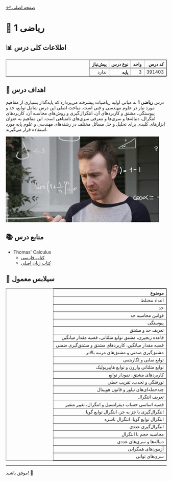 [↩️ صفحه اصلی](/README.md)

# 📐 ریاضی 1

## 📊 اطلاعات کلی درس
<div align="center" style="direction: rtl">
    <table border="1" style="text-align: right;">
        <thead>
            <tr>
                <th>کد درس</th>
                <th>واحد</th>
                <th>نوع درس</th>
                <th>پیش‌نیاز</th>
            </tr>
        </thead>
        <tbody>
            <tr>
                <td>391403</td>
                <td>3</td>
                <th>پایه</th>
                <td>ندارد</td>
            </tr>
        </tbody>
    </table>
</div>

## 🎯 اهداف درس
درس **ریاضی 1** به مبانی اولیه ریاضیات پیشرفته می‌پردازد که پایه‌گذار بسیاری از مفاهیم مورد نیاز در علوم مهندسی و فنی است. مباحث اصلی این درس شامل توابع، حد و پیوستگی، مشتق و کاربردهای آن، انتگرال‌گیری و روش‌های محاسبه آن، کاربردهای انتگرال، دنباله‌ها و سری‌ها و معرفی سری‌های نامتناهی است. این مفاهیم به عنوان ابزارهای کلیدی برای تحلیل و حل مسائل مختلف در رشته‌های مهندسی و علوم پایه مورد استفاده قرار می‌گیرند.

![gif](تصاویر/gif.gif)

## 📚 منابع درس
- Thomas' Calculus
    - [کتاب فارسی](https://engclubs.net/tag/%D8%AF%D8%A7%D9%86%D9%84%D9%88%D8%AF-pdf-%DA%A9%D8%AA%D8%A7%D8%A8-%D8%B1%DB%8C%D8%A7%D8%B6%DB%8C-%D8%AA%D9%88%D9%85%D8%A7%D8%B3) 
    - [کتاب زبان اصلی](https://rodrigopacios.github.io/mrpacios/download/Thomas_Calculus.pdf)

## 📅 سیلابس معمول

<div align="center" style="direction: rtl">
    <table border="1" style="text-align: right;">
        <thead>
            <tr>
                <th>موضوع</th>
            </tr>
        </thead>
        <tbody>
            <tr>
                <td>اعداد مختلط</td>
            </tr>
            <tr>
                <td>حد</td>
            </tr>
            <tr>
                <td>قوانین محاسبه حد</td>
            </tr>
            <tr>
                <td>پیوستگی</td>
            </tr>
            <tr>
                <td>تعریف حد و مشتق</td>
            </tr>
            <tr>
                <td>قاعده زنجیری، مشتق توابع مثلثاتی، قضیه مقدار میانگین</td>
            </tr>
            <tr>
                <td>قضیه مقدار میانگین، کاربردهای مشتق و مشتق‌گیری ضمنی</td>
            </tr>
            <tr>
                <td>مشتق‌گیری ضمنی و مشتق‌های مرتبه بالاتر</td>
            </tr>
            <tr>
                <td>توابع نمایی و لگاریتمی</td>
            </tr>
            <tr>
                <td>توابع مثلثاتی وارون و توابع هایپربولیک</td>
            </tr>
            <tr>
                <td>کاربردهای مشتق، نمودار توابع</td>
            </tr>
            <tr>
                <td>تورفتگی و تحدب، تقریب خطی</td>
            </tr>
            <tr>
                <td>چندجمله‌ای‌های تیلور و قانون هوپیتال</td>
            </tr>
            <tr>
                <td>تعریف انتگرال</td>
            </tr>
            <tr>
                <td>قضیه اساسی حساب دیفرانسیل و انتگرال، تغییر متغیر</td>
            </tr>
            <tr>
                <td>انتگرال‌گیری با جز به جز، انتگرال توابع گویا</td>
            </tr>
            <tr>
                <td>انتگرال توابع گویا، انتگرال ناسره</td>
            </tr>
            <tr>
                <td>انتگرال‌گیری عددی</td>
            </tr>
            <tr>
                <td>محاسبه حجم با انتگرال</td>
            </tr>
            <tr>
                <td>دنباله‌ها و سری‌های عددی</td>
            </tr>
            <tr>
                <td>آزمون‌های همگرایی</td>
            </tr>
            <tr>
                <td>سری‌های توانی</td>
            </tr>
        </tbody>
    </table>
</div>

---
موفق باشید! 🚀
